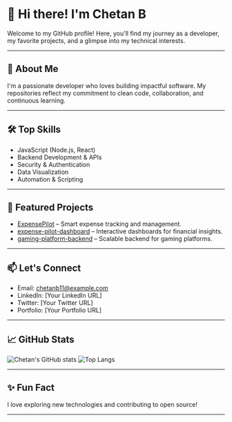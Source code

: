 # 👋 Hi there! I'm Chetan B

Welcome to my GitHub profile! Here, you'll find my journey as a developer, my favorite projects, and a glimpse into my technical interests.

---

## 🚀 About Me

I'm a passionate developer who loves building impactful software. My repositories reflect my commitment to clean code, collaboration, and continuous learning.

---

## 🛠️ Top Skills

- JavaScript (Node.js, React)
- Backend Development & APIs
- Security & Authentication
- Data Visualization
- Automation & Scripting

---

## 🌟 Featured Projects

- [ExpensePilot](https://github.com/chetanb-11/ExpensePilot) – Smart expense tracking and management.
- [expense-pilot-dashboard](https://github.com/chetanb-11/expense-pilot-dashboard) – Interactive dashboards for financial insights.
- [gaming-platform-backend](https://github.com/gautam27-code/gaming-platform-backend) – Scalable backend for gaming platforms.

---

## 📫 Let's Connect

- Email: chetanb11@example.com
- LinkedIn: [Your LinkedIn URL]
- Twitter: [Your Twitter URL]
- Portfolio: [Your Portfolio URL]

---

## 📈 GitHub Stats

![Chetan's GitHub stats](https://github-readme-stats.vercel.app/api?username=chetanb-11&show_icons=true&theme=radical)
![Top Langs](https://github-readme-stats.vercel.app/api/top-langs/?username=chetanb-11&layout=compact&theme=radical)

---

## ✨ Fun Fact

I love exploring new technologies and contributing to open source!

---

<!-- Custom sections and badges can be added below -->
